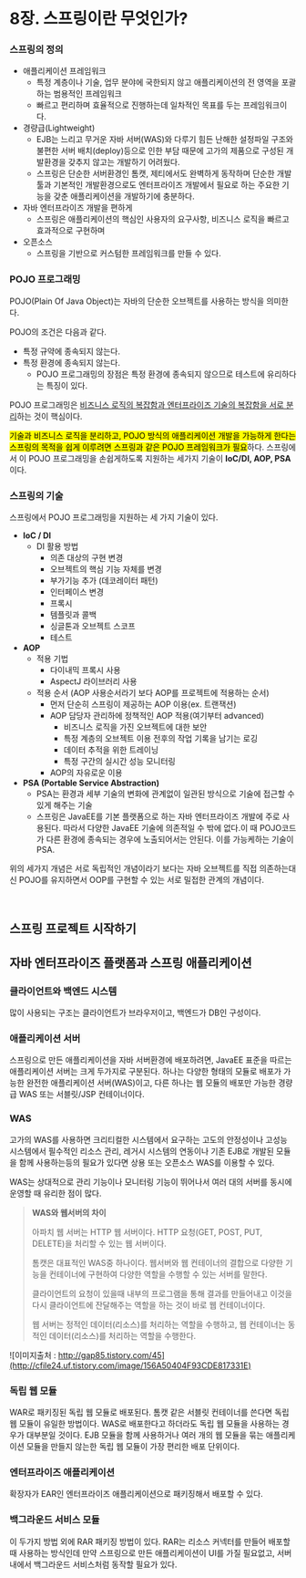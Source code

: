 # <a name="spring"></a>8장. 스프링이란 무엇인가?

### 스프링의 정의

- 애플리케이션 프레임워크
   - 특정 계층이나 기술, 업무 분야에 국한되지 않고 애플리케이션의 전 영역을 포괄하는 범용적인 프레임워크
   - 빠르고 편리하며 효율적으로 진행하는데 일차적인 목표를 두는 프레임워크이다.
- 경량급(Lightweight)
   - EJB는 느리고 무거운 자바 서버(WAS)와 다루기 힘든 난해한 설정파일 구조와 불편한 서버 배치(deploy)등으로 인한 부담 때문에 고가의 제품으로 구성된 개발환경을 갖추지 않고는 개발하기 어려웠다.
   - 스프링은 단순한 서버환경인 톰캣, 제티에서도 완벽하게 동작하며 단순한 개발툴과 기본적인 개발환경으로도 엔터프라이즈 개발에서 필요로 하는 주요한 기능을 갖춘 애플리케이션을 개발하기에 충분하다.
- 자바 엔터프라이즈 개발을 편하게
   - 스프링은 애플리케이션의 핵심인 사용자의 요구사항, 비즈니스 로직을 빠르고 효과적으로 구현하며
- 오픈소스
   - 스프링을 기반으로 커스텀한 프레임워크를 만들 수 있다.

### POJO 프로그래밍

POJO(Plain Of Java Object)는 자바의 단순한 오브젝트를 사용하는 방식을 의미한다. 

POJO의 조건은 다음과 같다.

- 특정 규약에 종속되지 않는다.
- 특정 환경에 종속되지 않는다.
   - POJO 프로그래밍의 장점은 특정 환경에 종속되지 않으므로 테스트에 유리하다는 특징이 있다. 

POJO 프로그래밍은 <u>비즈니스 로직의 복잡함과 엔터프라이즈 기술의 복잡함을 서로 분리</u>하는 것이 핵심이다. 

<mark>기술과 비즈니스 로직을 분리하고, POJO 방식의 애플리케이션 개발을 가능하게 한다는 스프링의 목적을 쉽게 이루려면 스프링과 같은 POJO 프레임워크가 필요</mark>하다. 스프링에서 이 POJO 프로그래밍을 손쉽게하도록 지원하는 세가지 기술이 <b>IoC/DI, AOP, PSA</b>이다.

### 스프링의 기술

스프링에서 POJO 프로그래밍을 지원하는 세 가지 기술이 있다.

- **IoC / DI**
   - DI 활용 방법
      - 의존 대상의 구현 변경
      - 오브젝트의 핵심 기능 자체를 변경
      - 부가기능 추가 (데코레이터 패턴)
      - 인터페이스 변경
      - 프록시
      - 템플릿과 콜백
      - 싱글톤과 오브젝트 스코프
      - 테스트
- **AOP**
   - 적용 기법
      - 다이내믹 프록시 사용
      - AspectJ 라이브러리 사용
   - 적용 순서 (AOP 사용순서라기 보다 AOP를 프로젝트에 적용하는 순서)
      - 먼저 단순히 스프링이 제공하는 AOP 이용(ex. 트랜잭션)
      - AOP 담당자 관리하에 정책적인 AOP 적용(여기부터 advanced)
         - 비즈니스 로직을 가진 오브젝트에 대한 보안
         - 특정 계층의 오브젝트 이용 전후의 작업 기록을 남기는 로깅
         - 데이터 추적을 위한 트레이닝
         - 특정 구간의 실시간 성능 모니터링
      - AOP의 자유로운 이용
- **PSA (Portable Service Abstraction)**
   - PSA는 환경과 세부 기술의 변화에 관계없이 일관된 방식으로 기술에 접근할 수 있게 해주는 기술
   - 스프링은 JavaEE를 기본 플랫폼으로 하는 자바 엔터프라이즈 개발에 주로 사용된다. 따라서 다양한 JavaEE 기술에 의존적일 수 밖에 없다.이 때 POJO코드가 다른 환경에 종속되는 경우에 노출되어서는 안된다. 이를 가능케하는 기술이 PSA. 

위의 세가지 개념은 서로 독립적인 개념이라기 보다는 자바 오브젝트를 직접 의존하는대신 POJO를 유지하면서 OOP를 구현할 수 있는 서로 밀접한 관계의 개념이다.

<br>

## <a name="spring-starter"></a>스프링 프로젝트 시작하기

## 자바 엔터프라이즈 플랫폼과 스프링 애플리케이션

### 클라이언트와 백엔드 시스템

많이 사용되는 구조는 클라이언트가 브라우저이고, 백엔드가 DB인 구성이다.

### 애플리케이션 서버

스프링으로 만든 애플리케이션을 자바 서버환경에 배포하려면, JavaEE 표준을 따르는 애플리케이션 서버는 크게 두가지로 구분된다. 하나는 다양한 형태의 모듈로 배포가 가능한 완전한 애플리케이션 서버(WAS)이고, 다른 하나는 웹 모듈의 배포만 가능한 경량급 WAS 또는 서블릿/JSP 컨테이너이다.

### WAS

고가의 WAS를 사용하면 크리티컬한 시스템에서 요구하는 고도의 안정성이나 고성능 시스템에서 필수적인 리소스 관리, 레거시 시스템의 연동이나 기존 EJB로 개발된 모듈을 함께 사용하는등의 필요가 있다면 상용 또는 오픈소스 WAS를 이용할 수 있다.

WAS는 상대적으로 관리 기능이나 모니터링 기능이 뛰어나서 여러 대의 서버를 동시에 운영할 때 유리한 점이 많다.

> **WAS와 웹서버의 차이**
>
> 아파치 웹 서버는 HTTP 웹 서버이다. HTTP 요청(GET, POST, PUT, DELETE)을 처리할 수 있는 웹 서버이다.
>
> 톰캣은 대표적인 WAS중 하나이다. 웹서버와 웹 컨테이너의 결합으로 다양한 기능을 컨테이너에 구현하여 다양한 역할을 수행할 수 있는 서버를 말한다.
>
> 클라이언트의 요청이 있을때 내부의 프로그램을 통해 결과를 만들어내고 이것을 다시 클라이언트에 잔달해주는 역할을 하는 것이 바로 웹 컨테이너이다. 
>
> 웹 서버는 정적인 데이터(리소스)를 처리하는 역할을 수행하고, 웹 컨테이너는 동적인 데이터(리소스)를 처리하는 역할을 수행한다. 

![이미지출처 : http://gap85.tistory.com/45](http://cfile24.uf.tistory.com/image/156A50404F93CDE817331E)

### 독립 웹 모듈

WAR로 패키징된 독립 웹 모듈로 배포된다. 톰캣 같은 서블릿 컨테이너를 쓴다면 독립 웹 모듈이 유일한 방법이다. WAS로 배포한다고 하더라도 독립 웹 모듈을 사용하는 경우가 대부분일 것이다. EJB 모듈을 함께 사용하거나 여러 개의 웹 모듈을 묶는 애플리케이션 모듈을 만들지 않는한 독립 웹 모듈이 가장 편리한 배포 단위이다.

### 엔터프라이즈 애플리케이션

확장자가 EAR인 엔터프라이즈 애플리케이션으로 패키징해서 배포할 수 있다.

### 백그라운드 서비스 모듈

이 두가지 방법 외에 RAR 패키징 방법이 있다. RAR는 리소스 커넥터를 만들어 배포할 때 사용하는 방식인데 만약 스프링으로 만든 애플리케이션이 UI를 가질 필요없고, 서버 내에서 백그라운드 서비스처럼 동작할 필요가 있다.

